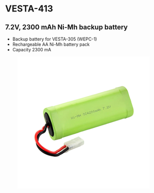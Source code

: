 # VESTA-413

## 7.2V, 2300 mAh Ni-Mh backup battery

* Backup battery for VESTA-305 (WEPC-1)
* Rechargeable AA Ni-Mh battery pack
* Capacity 2300 mA

<figure><img src=".gitbook/assets/image (3) (1).png" alt=""><figcaption></figcaption></figure>
